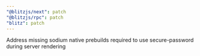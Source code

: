```yaml
---
"@blitzjs/next": patch
"@blitzjs/rpc": patch
"blitz": patch
---
```


Address missing sodium native prebuilds required to use secure-password during server rendering
